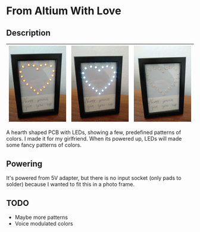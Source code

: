 # From Altium With Love
## Description
|![](/Photos/red.jpg) |![](/Photos/white.jpg)|![](/Photos/off.jpg)|
| ------------- | ------------- | ------------- |

A hearth shaped PCB with LEDs, showing a few, predefined patterns of colors. I made it for my girlfriend.
When its powered up, LEDs will made some fancy patterns of colors.
## Powering
It's powered from 5V adapter, but there is no input socket (only pads to solder) because I wanted to fit this in a photo frame.
## TODO
* Maybe more patterns 
* Voice modulated colors
